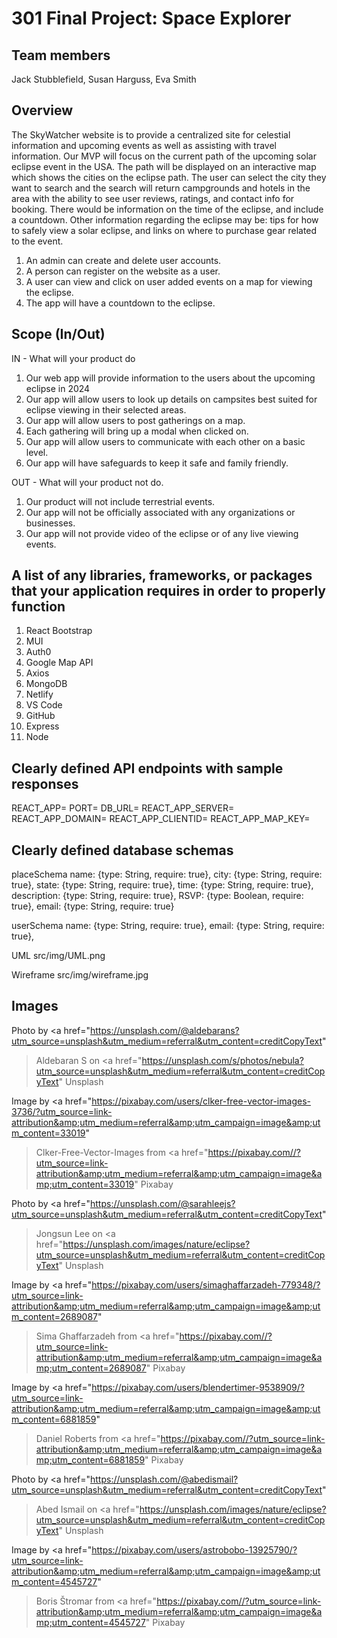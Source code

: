 # 301 Final Project: Space Explorer

## Team members

Jack Stubblefield, Susan Harguss, Eva Smith

## Overview

 The SkyWatcher website is to provide a centralized site for celestial information and upcoming events as well as assisting with travel information.  Our MVP will focus on the current path of the upcoming solar eclipse event in the USA. The path will be displayed on an interactive map which shows the cities on the eclipse path. The user can select the city they want to search and the search will return campgrounds and hotels  in the area with the ability to see user reviews, ratings, and contact info for booking.  There would be information on the time of the eclipse,  and include a countdown. Other information regarding the eclipse may be: tips for how to safely view a solar eclipse, and links on where to purchase gear related to the event.

1. An admin can create and delete user accounts.
2. A person can register on the website as a user.
3. A user can view and click on user added events on a map for viewing the eclipse.
4. The app will have a countdown to the eclipse.

## Scope (In/Out)

IN - What will your product do

 1. Our web app will provide information to the users about the upcoming eclipse in 2024
 2. Our app will allow users to look up details on campsites best suited for eclipse viewing in their selected areas.
 3. Our app will allow users to post gatherings on a map.
 4. Each gathering will bring up a modal when clicked on.
 5. Our app will allow users to communicate with each other on a basic level.
 6. Our app will have safeguards to keep it safe and family friendly.

OUT - What will your product not do.

 1. Our product will not include terrestrial events.
 2. Our app will not be officially associated with any organizations or businesses.
 3. Our app will not provide video of the eclipse or of any live viewing events.

## A list of any libraries, frameworks, or packages that your application requires in order to properly function

 1. React Bootstrap
 2. MUI
 3. Auth0
 4. Google Map API
 5. Axios
 6. MongoDB
 7. Netlify
 8. VS Code
 9. GitHub
10. Express
11. Node

## Clearly defined API endpoints with sample responses

REACT_APP=
PORT=
DB_URL=
REACT_APP_SERVER=
REACT_APP_DOMAIN=
REACT_APP_CLIENTID=
REACT_APP_MAP_KEY=


## Clearly defined database schemas

 placeSchema
    name: {type: String, require: true},
    city: {type: String, require: true},
    state: {type: String, require: true},
    time: {type: String, require: true},
    description: {type: String, require: true},
    RSVP: {type: Boolean, require: true},
    email: {type: String, require: true}

userSchema
    name: {type: String, require: true},
    email: {type: String, require: true},

UML
src/img/UML.png

Wireframe
src/img/wireframe.jpg

## Images

Photo by <a href="https://unsplash.com/@aldebarans?utm_source=unsplash&utm_medium=referral&utm_content=creditCopyText"
>Aldebaran S</a> on
<a href="https://unsplash.com/s/photos/nebula?utm_source=unsplash&utm_medium=referral&utm_content=creditCopyText"
>Unsplash</a>
  
Image by <a href="https://pixabay.com/users/clker-free-vector-images-3736/?utm_source=link-attribution&amp;utm_medium=referral&amp;utm_campaign=image&amp;utm_content=33019"
>Clker-Free-Vector-Images</a> from
 <a href="https://pixabay.com//?utm_source=link-attribution&amp;utm_medium=referral&amp;utm_campaign=image&amp;utm_content=33019"
 >Pixabay</a>

Photo by <a href="https://unsplash.com/@sarahleejs?utm_source=unsplash&utm_medium=referral&utm_content=creditCopyText"
>Jongsun Lee</a> on
<a href="https://unsplash.com/images/nature/eclipse?utm_source=unsplash&utm_medium=referral&utm_content=creditCopyText"
>Unsplash</a>
  
  Image by <a href="https://pixabay.com/users/simaghaffarzadeh-779348/?utm_source=link-attribution&amp;utm_medium=referral&amp;utm_campaign=image&amp;utm_content=2689087"
  >Sima Ghaffarzadeh</a> from
  <a href="https://pixabay.com//?utm_source=link-attribution&amp;utm_medium=referral&amp;utm_campaign=image&amp;utm_content=2689087"
  >Pixabay</a>

  Image by <a href="https://pixabay.com/users/blendertimer-9538909/?utm_source=link-attribution&amp;utm_medium=referral&amp;utm_campaign=image&amp;utm_content=6881859"
  >Daniel Roberts</a>
  from <a href="https://pixabay.com//?utm_source=link-attribution&amp;utm_medium=referral&amp;utm_campaign=image&amp;utm_content=6881859"
  >Pixabay</a>

  Photo by <a href="https://unsplash.com/@abedismail?utm_source=unsplash&utm_medium=referral&utm_content=creditCopyText"
  >Abed Ismail</a>
   on <a href="https://unsplash.com/images/nature/eclipse?utm_source=unsplash&utm_medium=referral&utm_content=creditCopyText"
   >Unsplash</a>
  
  Image by <a href="https://pixabay.com/users/astrobobo-13925790/?utm_source=link-attribution&amp;utm_medium=referral&amp;utm_campaign=image&amp;utm_content=4545727"
  >Boris Štromar</a>
  from <a href="https://pixabay.com//?utm_source=link-attribution&amp;utm_medium=referral&amp;utm_campaign=image&amp;utm_content=4545727"
  >Pixabay</a>
  